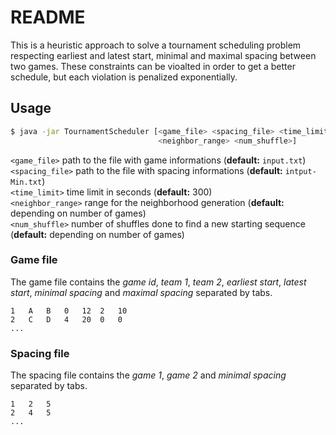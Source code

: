 # README

This is a heuristic approach to solve a tournament scheduling problem respecting
earliest and latest start, minimal and maximal spacing between two games.
These constraints can be vioalted in order to get a better schedule, but each
violation is penalized exponentially.

## Usage

```sh
$ java -jar TournamentScheduler [<game_file> <spacing_file> <time_limit>
                                 <neighbor_range> <num_shuffle>]
```

`<game_file>` path to the file with game informations
(**default:** `input.txt`)   
`<spacing_file>` path to the file with spacing informations
(**default:** `intput-Min.txt`)  
`<time_limit>` time limit in seconds
(**default:** 300)   
`<neighbor_range>` range for the neighborhood generation 
(**default:** depending on number of games)  
`<num_shuffle>` number of shuffles done to find a new starting sequence 
(**default:** depending on number of games) 

### Game file

The game file contains the *game id*, *team 1*, *team 2*, *earliest start*,
*latest start*, *minimal spacing* and *maximal spacing* separated by tabs.

```
1	A	B	0	12	2	10
2	C	D	4	20	0	0
...
```

### Spacing file

The spacing file contains the *game 1*, *game 2* and *minimal spacing* separated
by tabs.

```
1	2	5
2	4	5
...
```


